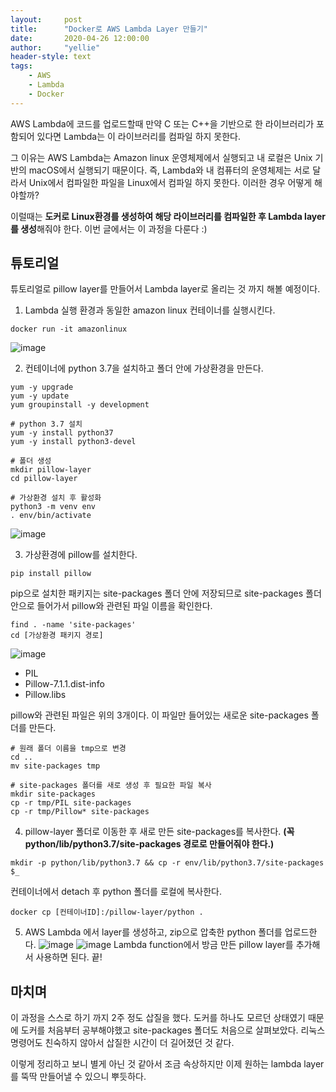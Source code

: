 ```yaml
---
layout:     post
title:      "Docker로 AWS Lambda Layer 만들기"
date:       2020-04-26 12:00:00
author:     "yellie"
header-style: text
tags:
    - AWS
    - Lambda
    - Docker
---
```


AWS Lambda에 코드를 업로드할때 만약 C 또는 C++을 기반으로 한 라이브러리가 포함되어 있다면 Lambda는 이 라이브러리를 컴파일 하지 못한다.

그 이유는 AWS Lambda는 Amazon linux 운영체제에서 실행되고 내 로컬은 Unix 기반의 macOS에서 실행되기 때문이다. 
즉, Lambda와 내 컴퓨터의 운영체제는 서로 달라서 Unix에서 컴파일한 파일을 Linux에서 컴파일 하지 못한다. 이러한 경우 어떻게 해야할까?

이럴때는 **도커로 Linux환경를 생성하여 해당 라이브러리를 컴파일한 후 Lambda layer를 생성**해줘야 한다. 이번 글에서는 이 과정을 다룬다 :)

## 튜토리얼
튜토리얼로 pillow layer를 만들어서 Lambda layer로 올리는 것 까지 해볼 예정이다.

1) Lambda 실행 환경과 동일한 amazon linux 컨테이너를 실행시킨다.
```
docker run -it amazonlinux
```
![image](https://user-images.githubusercontent.com/49056225/122502852-610b3a00-d032-11eb-9696-5a1b065f2fbb.png)

2) 컨테이너에 python 3.7을 설치하고 폴더 안에 가상환경을 만든다.

```
yum -y upgrade 
yum -y update 
yum groupinstall -y development

# python 3.7 설치 
yum -y install python37 
yum -y install python3-devel

# 폴더 생성
mkdir pillow-layer
cd pillow-layer

# 가상환경 설치 후 활성화
python3 -m venv env 
. env/bin/activate
```
![image](https://user-images.githubusercontent.com/49056225/122502920-797b5480-d032-11eb-824b-ec3d5b0f8d3d.png)

3) 가상환경에 pillow를 설치한다.
```
pip install pillow
```

pip으로 설치한 패키지는 site-packages 폴더 안에 저장되므로 site-packages 폴더 안으로 들어가서 pillow와 관련된 파일 이름을 확인한다.

```
find . -name 'site-packages'
cd [가상환경 패키지 경로]
```

![image](https://user-images.githubusercontent.com/49056225/122502974-957ef600-d032-11eb-83d7-90200fe0c8fd.png)

- PIL
- Pillow-7.1.1.dist-info
- Pillow.libs

pillow와 관련된 파일은 위의 3개이다. 이 파일만 들어있는 새로운 site-packages 폴더를 만든다.

```
# 원래 폴더 이름을 tmp으로 변경
cd .. 
mv site-packages tmp

# site-packages 폴더를 새로 생성 후 필요한 파일 복사
mkdir site-packages 
cp -r tmp/PIL site-packages 
cp -r tmp/Pillow* site-packages
```

4) pillow-layer 폴더로 이동한 후 새로 만든 site-packages를 복사한다. **(꼭 python/lib/python3.7/site-packages 경로로 만들어줘야 한다.)**
```
mkdir -p python/lib/python3.7 && cp -r env/lib/python3.7/site-packages $_
```

컨테이너에서 detach 후 python 폴더를 로컬에 복사한다.

```
docker cp [컨테이너ID]:/pillow-layer/python .
```

5) AWS Lambda 에서 layer를 생성하고, zip으로 압축한 python 폴더를 업로드한다.
![image](https://user-images.githubusercontent.com/49056225/122503150-e5f65380-d032-11eb-83b2-856cfd1a19f0.png)
![image](https://user-images.githubusercontent.com/49056225/122503168-edb5f800-d032-11eb-817c-ce0e83f9b8a7.png)
Lambda function에서 방금 만든 pillow layer를 추가해서 사용하면 된다. 끝!

## 마치며
이 과정을 스스로 하기 까지 2주 정도 삽질을 했다. 도커를 하나도 모르던 상태였기 때문에 도커를 처음부터 공부해야했고 site-packages 폴더도 처음으로 살펴보았다. 
리눅스 명령어도 친숙하지 않아서 삽질한 시간이 더 길어졌던 것 같다.

이렇게 정리하고 보니 별게 아닌 것 같아서 조금 속상하지만 이제 원하는 lambda layer를 뚝딱 만들어낼 수 있으니 뿌듯하다.
